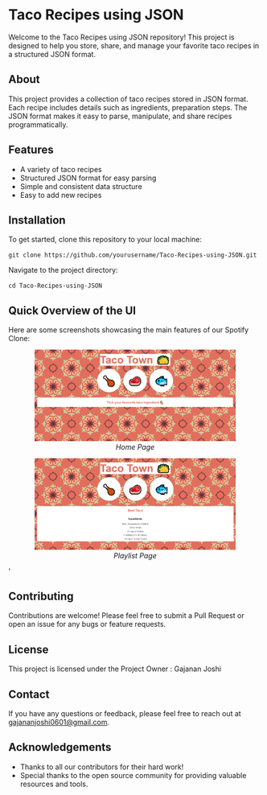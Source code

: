 <h1>Taco Recipes using JSON</h1>

<p>Welcome to the Taco Recipes using JSON repository! This project is designed to help you store, share, and manage your favorite taco recipes in a structured JSON format.</p>

<h2 id="about">About</h2>
<p>This project provides a collection of taco recipes stored in JSON format. Each recipe includes details such as ingredients, preparation steps. The JSON format makes it easy to parse, manipulate, and share recipes programmatically.</p>

<h2 id="features">Features</h2>
<ul>
    <li>A variety of taco recipes</li>
    <li>Structured JSON format for easy parsing</li>
    <li>Simple and consistent data structure</li>
    <li>Easy to add new recipes</li>
</ul>

<h2 id="installation">Installation</h2>
<p>To get started, clone this repository to your local machine:</p>
<pre><code>git clone https://github.com/yourusername/Taco-Recipes-using-JSON.git</code></pre>
<p>Navigate to the project directory:</p>
<pre><code>cd Taco-Recipes-using-JSON</code></pre>

<h2 id="overview">Quick Overview of the UI</h2>
<p>Here are some screenshots showcasing the main features of our Spotify Clone:</p>

<p align="center">
    <img src="/SS/ss-1.jpg" alt="Home Page" width="400">
    <br>
    <em>Home Page</em>
</p>

<p align="center">
    <img src="/SS/ss-2.jpg" alt="Playlist Page" width="400">
    <br>
    <em>Playlist Page</em>
</p>

'<h2>Contributing</h2>
<p>Contributions are welcome! Please feel free to submit a Pull Request or open an issue for any bugs or feature requests.</p>

<h2>License</h2>
<p>This project is licensed under the Project Owner : Gajanan Joshi</p>

<h2>Contact</h2>
<p>If you have any questions or feedback, please feel free to reach out at <a href="mailto:gajananjoshi0601@gmail.com">gajananjoshi0601@gmail.com</a>.</p>

<h2>Acknowledgements</h2>
<ul>
    <li>Thanks to all our contributors for their hard work!</li>
    <li>Special thanks to the open source community for providing valuable resources and tools.</li>
</ul>
